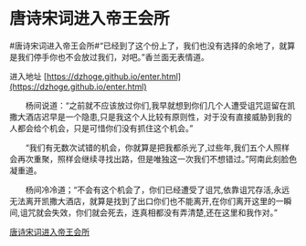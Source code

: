 # 唐诗宋词进入帝王会所
#唐诗宋词进入帝王会所#“已经到了这个份上了，我们也没有选择的余地了，就算是我们停手你也不会放过我们，对吧。”香兰面无表情道。

进入地址 [https://dzhoge.github.io/enter.html](https://dzhoge.github.io/enter.html)

　　杨间说道：“之前就不应该放过你们,我早就想到你们几个人遭受诅咒逗留在凯撒大酒店迟早是一个隐患,只是我这个人比较有原则性，对于没有直接威胁到我的人都会给个机会，只是可惜你们没有抓住这个机会。”

　　“我们有无数次试错的机会，你就算是把我都杀光了,过些年,我们五个人照样会再次重聚，照样会继续寻找出路，但是唯独这一次我们不想错过。”阿南此刻脸色凝重道。

　　杨间冷冷道；“不会有这个机会了，你们已经遭受了诅咒,依靠诅咒存活,永远无法离开凯撒大酒店，就算是找到了出口你们也不能离开,在你们离开这里的一瞬间,诅咒就会失效，你们就会死去，连真相都没有弄清楚,还在这里和我作对。”
  
  [唐诗宋词进入帝王会所](https://lsxdh.com)
